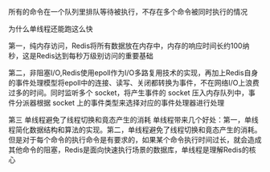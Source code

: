 所有的命令在一个队列里排队等待被执行，不存在多个命令被同时执行的情况

为什么单线程还能跑这么快

第一，纯内存访问，Redis将所有数据放在内存中，内存的响应时间长约100纳秒，这是Redis达到每秒万级别访问的重要基础

第二，非阻塞I/O,Redis使用epoll作为I/O多路复用技术的实现，再加上Redis自身的事件处理模型将epoll中的连接、读写、关闭都转换为事件，不在网络I/O上浪费过多的时间。同时监听多个 socket，将产生事件的 socket 压入内存队列中，事件分派器根据 socket 上的事件类型来选择对应的事件处理器进行处理

第三 单线程避免了线程切换和竟态产生的消耗
单线程带来几个好处：第一，单线程简化数据结构和算法的实现。第二，单线程避免了线程切换和竟态产生的消耗。但是对于每个命令的执行命令是有要求的，如果某个命令执行时间过长，就会造成其他命令的阻塞，Redis是面向快速执行场景的数据库，单线程是理解Redis的核心